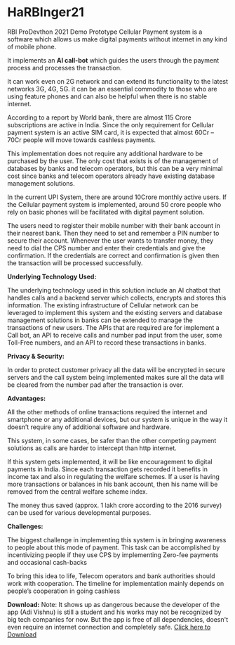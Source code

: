 # HaRBInger21
RBI ProDevthon 2021 Demo Prototype
Cellular Payment system is a software which allows us make digital payments without internet in any kind of mobile phone.

It implements an **AI call-bot** which guides the users through the payment process and processes the transaction.

It can work even on 2G network and can extend its functionality to the latest networks 3G, 4G, 5G. it can be an essential commodity to those who are using feature phones  and can also be helpful when there is no stable internet.

According to a report by World bank, there are almost 115 Crore subscriptions are active in India. Since the only requirement for Cellular payment system is an active SIM card, it is expected that almost 60Cr – 70Cr people will move towards cashless payments.

This implementation does not require any additional hardware to be purchased by the user. The only cost that exists is of the management of databases by banks and telecom operators, but this can be a very minimal cost since banks and telecom operators already have existing database management solutions.

In the current UPI System, there are around 10Crore monthly active users. If the Cellular payment system is implemented, around 50 crore people who rely on basic phones will be facilitated with digital payment solution.

The users need to register their mobile number with their bank account in their nearest bank. Then they need to set and remember a PIN number to secure their account. Whenever the user wants to transfer money, they need to dial the CPS number and enter their credentials and give the confirmation. If the credentials are correct and confirmation is given then the transaction will be processed successfully.

**Underlying Technology Used:**

The underlying technology used in this solution include an AI chatbot that handles calls and a backend server which collects, encrypts and stores this information.
The existing infrastructure of Cellular network can be leveraged to implement this system and the existing servers and database management solutions in banks can be extended to manage the transactions of new users. The APIs that are required are for implement a Call bot, an API to receive calls and number pad input from the user, some Toll-Free numbers, and an API to record these transactions in banks.

**Privacy & Security:**

In order to protect customer privacy all the data will be encrypted in secure servers and the call system being implemented makes sure all the data will be cleared from the number pad after the transaction is over.

**Advantages:**

All the other methods of online transactions required the internet and smartphone or any additional devices, but our system  is unique in the way it doesn’t require any of additional software and hardware.

This system, in some cases, be safer than the other competing payment solutions as calls are harder to intercept than http internet.

If this system gets implemented, it will be like encouragement to digital payments in India. Since each transaction gets recorded it benefits in income tax and also in regulating the welfare schemes. If a user is having more transactions or balances in his bank account, then his name will be removed from the central welfare scheme index.

The money thus saved (approx. 1 lakh crore according to the 2016 survey) can be used for various developmental purposes.

**Challenges:**

The biggest challenge in implementing this system is in bringing awareness to people about this mode of payment. This task can be accomplished by incentivizing people if they use CPS by implementing Zero-fee payments and occasional cash-backs

To bring this idea to life, Telecom operators and bank authorities should work with cooperation. The timeline for implementation mainly depends on people’s cooperation in going cashless

**Download:**
Note: It shows up as dangerous because the developer of the app (Adi Vishnu) is still a student and his works may not be recognized by big tech companies for now. But the app is free of all dependencies, doesn't even require an internet connection and completely safe. [Click here to Download](https://github.com/adivishnu-a/HaRBInger21/releases/tag/v0.1-beta)
